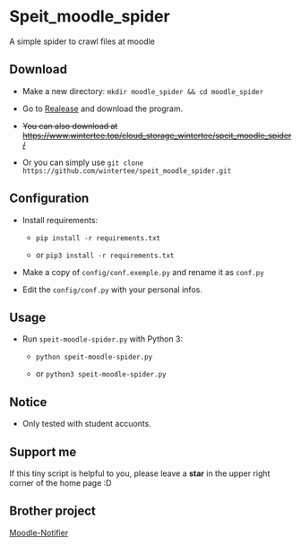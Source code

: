 # Speit_moodle_spider

A simple spider to crawl files at moodle

## Download

- Make a new directory: `mkdir moodle_spider && cd moodle_spider`

- Go to [Realease](https://github.com/wintertee/speit-moodle-spider/releases) and download the program.

- ~~You can also download at <https://www.wintertee.top/cloud_storage_wintertee/speit_moodle_spider/>~~

- Or you can simply use `git clone https://github.com/wintertee/speit_moodle_spider.git` 

## Configuration

- Install requirements:

  - `pip install -r requirements.txt`

  - or `pip3 install -r requirements.txt`

- Make a copy of `config/conf.exemple.py` and rename it as `conf.py`

- Edit the `config/conf.py` with your personal infos.  

## Usage

- Run `speit-moodle-spider.py` with Python 3:

  - `python speit-moodle-spider.py`
  
  - or `python3 speit-moodle-spider.py`

## Notice

- Only tested with student accuonts.

## Support me

If this tiny script is helpful to you, please leave a **star** in the upper right corner of the home page :D

## Brother project

[Moodle-Notifier](https://github.com/davidliyutong/Moodle-Notifier)

